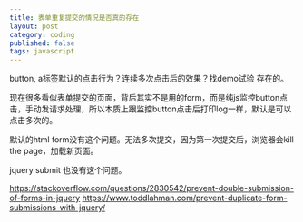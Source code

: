 ```yaml
---
title: 表单重复提交的情况是否真的存在
layout: post
category: coding
published: false
tags: javascript
---
```


button, a标签默认的点击行为？连续多次点击后的效果？找demo试验
存在的。

现在很多看似表单提交的页面，背后其实不是用的form，而是纯js监控button点击，手动发请求处理，所以本质上跟监控button点击后打印log一样，默认是可以点击多次的。

默认的html form没有这个问题。无法多次提交，因为第一次提交后，浏览器会kill the page，加载新页面。

jquery submit 也没有这个问题。

https://stackoverflow.com/questions/2830542/prevent-double-submission-of-forms-in-jquery
https://www.toddlahman.com/prevent-duplicate-form-submissions-with-jquery/